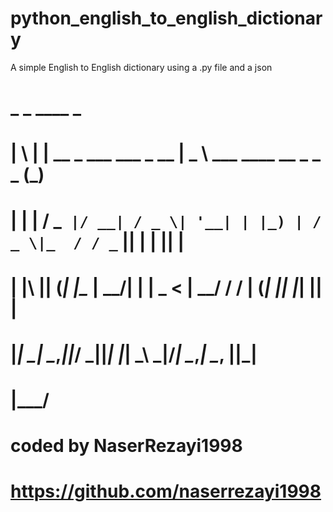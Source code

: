 # python_english_to_english_dictionary
A simple English to English dictionary using a .py file and a json
#  _   _                           ____                            _
# | \ | |  __ _  ___   ___  _ __  |  _ \   ___  ____  __ _  _   _ (_)
# |  \| | / _` |/ __| / _ \| '__| | |_) | / _ \|_  / / _` || | | || |
# | |\  || (_| |\__ \|  __/| |    |  _ < |  __/ / / | (_| || |_| || |
# |_| \_| \__,_||___/ \___||_|    |_| \_\ \___|/___| \__,_| \__, ||_|
#                                                           |___/
# coded by NaserRezayi1998
# https://github.com/naserrezayi1998
